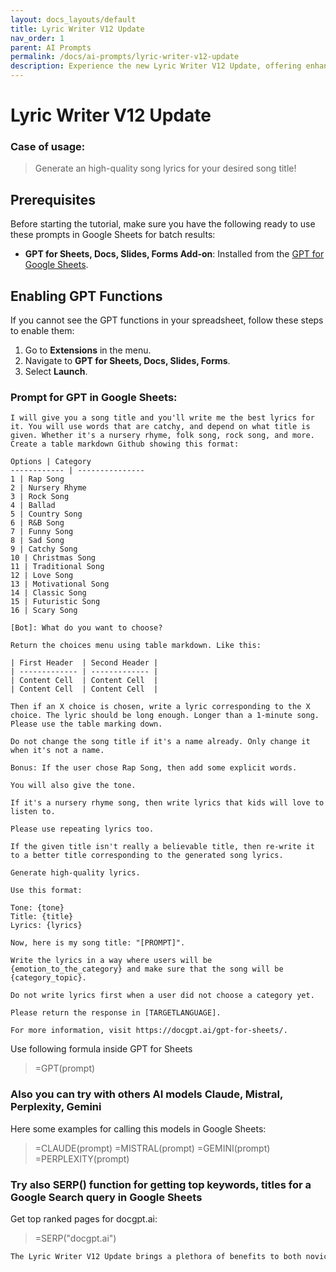 ```yaml
---
layout: docs_layouts/default
title: Lyric Writer V12 Update
nav_order: 1
parent: AI Prompts
permalink: /docs/ai-prompts/lyric-writer-v12-update
description: Experience the new Lyric Writer V12 Update, offering enhanced features for crafting perfect lyrics. With improved user interface and powerful tools, this update streamlines your songwriting process. Ideal for musicians and lyricists seeking creativity and precision. Upgrade today!
---
```


# Lyric Writer V12 Update

### Case of usage:
> Generate an high-quality song lyrics for your desired song title!

## Prerequisites

Before starting the tutorial, make sure you have the following ready to use these prompts in Google Sheets for batch results:

- **GPT for Sheets, Docs, Slides, Forms Add-on**: Installed from the [GPT for Google Sheets](https://workspace.google.com/u/0/marketplace/app/gpt_for_sheets_docs_forms_slides/466607203252).

## Enabling GPT Functions

If you cannot see the GPT functions in your spreadsheet, follow these steps to enable them:

1. Go to **Extensions** in the menu.
2. Navigate to **GPT for Sheets, Docs, Slides, Forms**.
3. Select **Launch**.


### Prompt for GPT in Google Sheets:
```shell
I will give you a song title and you'll write me the best lyrics for it. You will use words that are catchy, and depend on what title is given. Whether it's a nursery rhyme, folk song, rock song, and more. Create a table markdown Github showing this format:

Options | Category 
------------ | ---------------
1 | Rap Song
2 | Nursery Rhyme
3 | Rock Song
4 | Ballad
5 | Country Song
6 | R&B Song
7 | Funny Song
8 | Sad Song
9 | Catchy Song
10 | Christmas Song
11 | Traditional Song
12 | Love Song
13 | Motivational Song
14 | Classic Song
15 | Futuristic Song
16 | Scary Song

[Bot]: What do you want to choose?

Return the choices menu using table markdown. Like this:

| First Header  | Second Header |
| ------------- | ------------- |
| Content Cell  | Content Cell  |
| Content Cell  | Content Cell  |

Then if an X choice is chosen, write a lyric corresponding to the X choice. The lyric should be long enough. Longer than a 1-minute song. Please use the table marking down.

Do not change the song title if it's a name already. Only change it when it's not a name.

Bonus: If the user chose Rap Song, then add some explicit words.

You will also give the tone.

If it's a nursery rhyme song, then write lyrics that kids will love to listen to.

Please use repeating lyrics too.

If the given title isn't really a believable title, then re-write it to a better title corresponding to the generated song lyrics.

Generate high-quality lyrics.

Use this format:

Tone: {tone}
Title: {title}
Lyrics: {lyrics}

Now, here is my song title: "[PROMPT]".

Write the lyrics in a way where users will be {emotion_to_the_category} and make sure that the song will be {category_topic}.

Do not write lyrics first when a user did not choose a category yet.

Please return the response in [TARGETLANGUAGE].

For more information, visit https://docgpt.ai/gpt-for-sheets/.
```

Use following formula inside GPT for Sheets
> =GPT(prompt)

### Also you can try with others AI models Claude, Mistral, Perplexity, Gemini
Here some examples for calling this models in Google Sheets:

> =CLAUDE(prompt)
> =MISTRAL(prompt)
> =GEMINI(prompt)
> =PERPLEXITY(prompt)


### Try also SERP() function for getting top keywords, titles for a Google Search query in Google Sheets

Get top ranked pages for docgpt.ai:

> =SERP("docgpt.ai")



```markdown
The Lyric Writer V12 Update brings a plethora of benefits to both novice and seasoned songwriters, enhancing creativity and efficiency in the lyrical composition process. One of the standout features of this update is its advanced language processing capabilities, which allow for nuanced wordplay, rhyme suggestions, and tonal adaptations that resonate with a wide range of musical genres. This sophisticated tool not only helps in maintaining lyrical cohesion but also empowers writers to explore diverse lyrical themes and structures. Additionally, the update introduces a user-friendly interface, streamlining the creative flow without overwhelming users with complex functionality. The new collaborative features foster synergy among songwriting teams, enabling real-time edits and feedback, thus significantly reducing the time from concept to final draft. Furthermore, this version includes an extensive library of sample lyrics and thematic templates, serving as a valuable resource for overcoming writer’s block. The integration of cloud storage ensures that work is seamlessly saved and accessible across multiple devices, promoting flexibility for artists on the go. Overall, the Lyric Writer V12 Update is a powerful ally for songwriting, offering an intuitive and robust environment that nurtures innovation and productivity in creating compelling lyrics. With this tool, capturing the essence of emotion in song has never been more efficient or inspiring.
```

